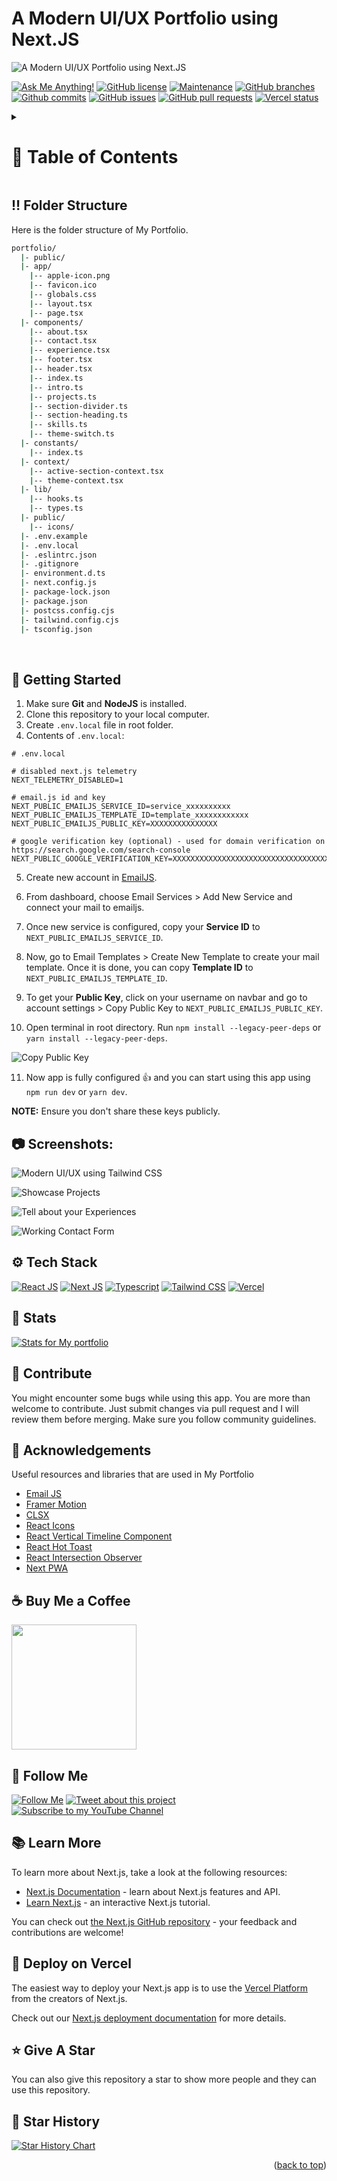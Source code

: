 <a name="readme-top"></a>

# A Modern UI/UX Portfolio using Next.JS

![A Modern UI/UX Portfolio using Next.JS](/.github/images/img_main.png "A Modern UI/UX Portfolio using Next.JS")

[![Ask Me Anything!](https://flat.badgen.net/static/Ask%20me/anything?icon=github&color=black&scale=1.01)](https://github.com/HemendraJawariya/Portfolio "Ask Me Anything!")
[![GitHub license](https://github.com/HemendraJawariya/Portfolio?icon=github&color=black&scale=1.01)](https://github.com/HemendraJawariya/Portfolio/blob/main/LICENSE "GitHub license")
[![Maintenance](https://github.com/HemendraJawariya/Portfolio&color=black&scale=1.01)](https://github.com/HemendraJawariya/Portfolio/commits/main "Maintenance")
[![GitHub branches](https://github.com/HemendraJawariya/Portfolio?icon=github&color=black&scale=1.01)](https://github.com/HemendraJawariya/Portfolio/branches "GitHub branches")
[![Github commits](https://github.com/HemendraJawariya/Portfolio?icon=github&color=black&scale=1.01)](https://github.com/HemendraJawariya/Portfolio/commits "Github commits")
[![GitHub issues](https://github.com/HemendraJawariya/Portfolio?icon=github&color=black&scale=1.01)](https://github.com/HemendraJawariya/Portfolio/issues "GitHub issues")
[![GitHub pull requests](https://github.com/HemendraJawariya/Portfolio?icon=github&color=black&scale=1.01)](https://github.com/HemendraJawariya/Portfolio/pulls "GitHub pull requests")
[![Vercel status](https://img.shields.io/badge/Vercel-000000?style=for-the-badge&logo=vercel&logoColor=white)](https://github.com/HemendraJawariya/Portfolio/ "Vercel status")

<!-- Table of Contents -->
<details>

<summary>

# :notebook_with_decorative_cover: Table of Contents

</summary>

- [Folder Structure](#bangbang-folder-structure)
- [Getting Started](#toolbox-getting-started)
- [Screenshots](#camera-screenshots)
- [Tech Stack](#gear-tech-stack)
- [Stats](#wrench-stats)
- [Contribute](#raised_hands-contribute)
- [Acknowledgements](#gem-acknowledgements)
- [Buy Me a Coffee](#coffee-buy-me-a-coffee)
- [Follow Me](#rocket-follow-me)
- [Learn More](#books-learn-more)
- [Deploy on Vercel](#page_with_curl-deploy-on-vercel)
- [Give A Star](#star-give-a-star)
- [Star History](#star2-star-history)
- [Give A Star](#star-give-a-star)

</details>

## :bangbang: Folder Structure

Here is the folder structure of My Portfolio.

```bash
portfolio/
  |- public/
  |- app/
    |-- apple-icon.png
    |-- favicon.ico
    |-- globals.css
    |-- layout.tsx
    |-- page.tsx
  |- components/
    |-- about.tsx
    |-- contact.tsx
    |-- experience.tsx
    |-- footer.tsx
    |-- header.tsx
    |-- index.ts
    |-- intro.ts
    |-- projects.ts
    |-- section-divider.ts
    |-- section-heading.ts
    |-- skills.ts
    |-- theme-switch.ts
  |- constants/
    |-- index.ts
  |- context/
    |-- active-section-context.tsx
    |-- theme-context.tsx
  |- lib/
    |-- hooks.ts
    |-- types.ts
  |- public/
    |-- icons/
  |- .env.example
  |- .env.local
  |- .eslintrc.json
  |- .gitignore
  |- environment.d.ts
  |- next.config.js
  |- package-lock.json
  |- package.json
  |- postcss.config.cjs
  |- tailwind.config.cjs
  |- tsconfig.json
```

<br />

## :toolbox: Getting Started

1. Make sure **Git** and **NodeJS** is installed.
2. Clone this repository to your local computer.
3. Create `.env.local` file in root folder.
4. Contents of `.env.local`:

```env
# .env.local

# disabled next.js telemetry
NEXT_TELEMETRY_DISABLED=1

# email.js id and key
NEXT_PUBLIC_EMAILJS_SERVICE_ID=service_xxxxxxxxxx
NEXT_PUBLIC_EMAILJS_TEMPLATE_ID=template_xxxxxxxxxxxx
NEXT_PUBLIC_EMAILJS_PUBLIC_KEY=XXXXXXXXXXXXXXX

# google verification key (optional) - used for domain verification on https://search.google.com/search-console
NEXT_PUBLIC_GOOGLE_VERIFICATION_KEY=XXXXXXXXXXXXXXXXXXXXXXXXXXXXXXXXXXXXXXXXXXXXX

```

5. Create new account in [EmailJS](https://www.emailjs.com/ "EmailJS").

6. From dashboard, choose Email Services > Add New Service and connect your mail to emailjs.

7. Once new service is configured, copy your **Service ID** to `NEXT_PUBLIC_EMAILJS_SERVICE_ID`.

8. Now, go to Email Templates > Create New Template to create your mail template. Once it is done, you can copy **Template ID** to `NEXT_PUBLIC_EMAILJS_TEMPLATE_ID`.

9. To get your **Public Key**, click on your username on navbar and go to account settings > Copy Public Key to `NEXT_PUBLIC_EMAILJS_PUBLIC_KEY`.

10. Open terminal in root directory. Run `npm install --legacy-peer-deps` or `yarn install --legacy-peer-deps`.

![Copy Public Key](/.github/images/step_emailjs.png "Copy Public Key")

11. Now app is fully configured :+1: and you can start using this app using `npm run dev` or `yarn dev`.

**NOTE:** Ensure you don't share these keys publicly.

## :camera: Screenshots:

![Modern UI/UX using Tailwind CSS](/.github/images/img1.png "Modern UI/UX using Tailwind CSS")

![Showcase Projects](/.github/images/img2.png "Showcase Projects")

![Tell about your Experiences](/.github/images/img3.png "Tell about your Experiences")

![Working Contact Form](/.github/images/img4.png "Working Contact Form")

## :gear: Tech Stack

[![React JS](https://skillicons.dev/icons?i=react "React JS")](https://react.dev/ "React JS") [![Next JS](https://skillicons.dev/icons?i=next "Next JS")](https://nextjs.org/ "Next JS") [![Typescript](https://skillicons.dev/icons?i=ts "Typescript")](https://www.typescriptlang.org/ "Typescript") [![Tailwind CSS](https://skillicons.dev/icons?i=tailwind "Tailwind CSS")](https://tailwindcss.com/ "Tailwind CSS") [![Vercel](https://skillicons.dev/icons?i=vercel "Vercel")](https://vercel.app/ "Vercel")

## :wrench: Stats

[![Stats for My portfolio](/.github/images/stats.svg "Stats for My portfolio")](https://github.com/HemendraJawariya/Portfolio/ "Stats for My portfolio")

## :raised_hands: Contribute

You might encounter some bugs while using this app. You are more than welcome to contribute. Just submit changes via pull request and I will review them before merging. Make sure you follow community guidelines.

## :gem: Acknowledgements

Useful resources and libraries that are used in My Portfolio

- [Email JS](https://www.emailjs.com/ "Email JS")
- [Framer Motion](https://www.framer.com/motion/ "Framer Motion")
- [CLSX](https://www.npmjs.com/package/clsx "CLSX")
- [React Icons](https://react-icons.github.io/react-icons/ "React Icons")
- [React Vertical Timeline Component](https://www.npmjs.com/package/react-vertical-timeline-component "React Vertical Timeline Component")
- [React Hot Toast](https://www.npmjs.com/package/react-hot-toast "React Hot Toast")
- [React Intersection Observer](https://www.npmjs.com/package/react-intersection-observer "React Intersection Observer")
- [Next PWA](https://www.npmjs.com/package/next-pwa "Next PWA")

## :coffee: Buy Me a Coffee

[<img src="https://img.shields.io/badge/Buy_Me_A_Coffee-FFDD00?style=for-the-badge&logo=buy-me-a-coffee&logoColor=black" width="200" />](https://www.buymeacoffee.com/hemendrajawariya "Buy me a Coffee")

## :rocket: Follow Me

[![Follow Me](https://github.com/HemendraJawariya/Portfolio?style=social&label=Follow&maxAge=2592000)](https://github.com/HemendraJawariya/Portfolio "Follow Me")
[![Tweet about this project](https://github.com/HemendraJawariya/Portfolio)](https://twitter.com/intent/tweet?text=Check+out+this+amazing+app:&url=https%3A%2F%2Fgithub.com%2Fsanidhyy%portfolio "Tweet about this project")
[![Subscribe to my YouTube Channel](https://github.com/HemendraJawariya/Portfolio)](https://github.com/HemendraJawariya/Portfolio "Subscribe to my YouTube Channel")

## :books: Learn More

To learn more about Next.js, take a look at the following resources:

- [Next.js Documentation](https://nextjs.org/docs) - learn about Next.js features and API.
- [Learn Next.js](https://nextjs.org/learn) - an interactive Next.js tutorial.

You can check out [the Next.js GitHub repository](https://github.com/vercel/next.js/) - your feedback and contributions are welcome!

## :page_with_curl: Deploy on Vercel

The easiest way to deploy your Next.js app is to use the [Vercel Platform](https://vercel.com/new?utm_medium=default-template&filter=next.js&utm_source=create-next-app&utm_campaign=create-next-app-readme) from the creators of Next.js.

Check out our [Next.js deployment documentation](https://nextjs.org/docs/deployment) for more details.

## :star: Give A Star

You can also give this repository a star to show more people and they can use this repository.

## :star2: Star History

<a href="https://github.com/HemendraJawariya/Portfolio&Timeline">
  <picture>
    <source media="(prefers-color-scheme: dark)" srcset="https://github.com/HemendraJawariya/Portfolio&type=Timeline&theme=dark" />
    <source media="(prefers-color-scheme: light)" srcset="https://github.com/HemendraJawariya/Portfolio&type=Timeline" />
    <img alt="Star History Chart" src="https://github.com/HemendraJawariya/Portfolio&type=Timeline" />
  </picture>
</a>

<br />
<p align="right">(<a href="#readme-top">back to top</a>)</p>
